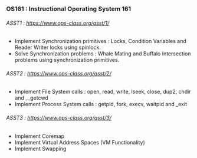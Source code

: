 ### OS161 : Instructional Operating System 161

###### ASST1 : https://www.ops-class.org/asst/1/
* Implement Synchronization primitives : Locks, Condition Variables and Reader Writer locks using spinlock.
* Solve Synchronization problems : Whale Mating and Buffalo Intersection problems using synchronization primitives.

###### ASST2 : https://www.ops-class.org/asst/2/
* Implement File System calls : open, read, write, lseek, close, dup2, chdir and __getcwd
* Implement Process System calls : getpid, fork, execv, waitpid and _exit

###### ASST3 : https://www.ops-class.org/asst/3/
* Implement Coremap
* Implement Virtual Address Spaces (VM Functionality)
* Implement Swapping
